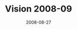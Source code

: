 ---
layout: message
category: message
series: "Last Wednesday (August)"
title: "Vision 2008-09"
date: 2008-08-27
message_id: 519
---